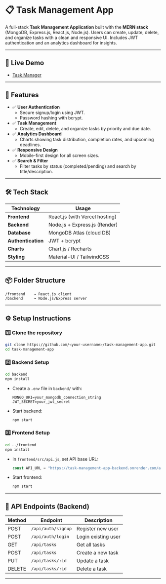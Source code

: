 
# 📋 Task Management App

A full-stack **Task Management Application** built with the **MERN stack** (MongoDB, Express.js, React.js, Node.js). Users can create, update, delete, and organize tasks with a clean and responsive UI. Includes JWT authentication and an analytics dashboard for insights.

---

## 🚀 Live Demo

-  [Task Manager](https://task-management-app-ten-teal.vercel.app/login)


---

## 🌟 Features

- ✅ **User Authentication**
  - Secure signup/login using JWT.
  - Password hashing with bcrypt.  
- ✅ **Task Management**
  - Create, edit, delete, and organize tasks by priority and due date.  
- ✅ **Analytics Dashboard**
  - Charts showing task distribution, completion rates, and upcoming deadlines.  
- ✅ **Responsive Design**
  - Mobile-first design for all screen sizes.  
- ✅ **Search & Filter**
  - Filter tasks by status (completed/pending) and search by title/description.

---

## 🛠 Tech Stack

| Technology          | Usage                        |
|----------------------|-------------------------------|
| **Frontend**         | React.js (with Vercel hosting)|
| **Backend**          | Node.js + Express.js (Render) |
| **Database**         | MongoDB Atlas (cloud DB)      |
| **Authentication**   | JWT + bcrypt                  |
| **Charts**           | Chart.js / Recharts           |
| **Styling**          | Material-UI / TailwindCSS     |

---

## 📦 Folder Structure

```
/frontend    → React.js client
/backend     → Node.js/Express server
```

---

## ⚙️ Setup Instructions

### 1️⃣ Clone the repository
```bash
git clone https://github.com/<your-username>/task-management-app.git
cd task-management-app
```

### 2️⃣ Backend Setup
```bash
cd backend
npm install
```
- Create a `.env` file in `backend/` with:  
  ```
  MONGO_URI=your_mongodb_connection_string
  JWT_SECRET=your_jwt_secret
  ```

- Start backend:
  ```bash
  npm start
  ```

### 3️⃣ Frontend Setup
```bash
cd ../frontend
npm install
```
- In `frontend/src/api.js`, set API base URL:
  ```js
  const API_URL = "https://task-management-app-backend.onrender.com/api";
  ```

- Start frontend:
  ```bash
  npm start
  ```

---

## 📡 API Endpoints (Backend)

| Method | Endpoint           | Description              |
|--------|---------------------|---------------------------|
| POST   | `/api/auth/signup` | Register new user         |
| POST   | `/api/auth/login`  | Login existing user       |
| GET    | `/api/tasks`       | Get all tasks             |
| POST   | `/api/tasks`       | Create a new task         |
| PUT    | `/api/tasks/:id`   | Update a task             |
| DELETE | `/api/tasks/:id`   | Delete a task             |

---

